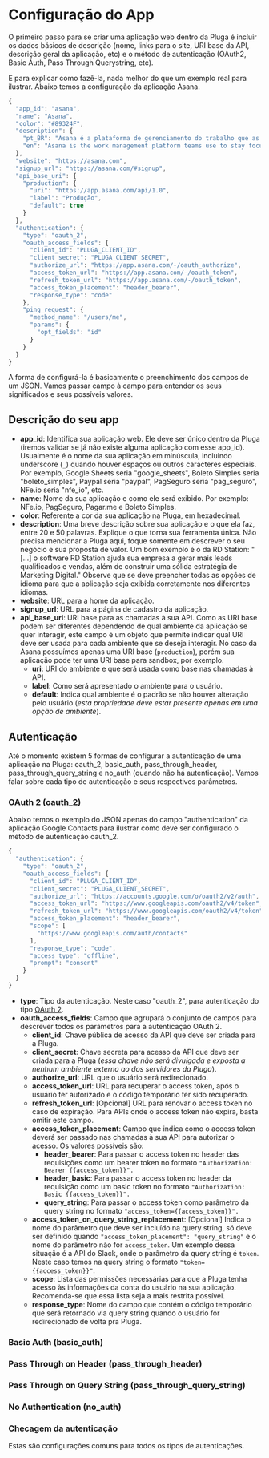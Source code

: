 # Configuração do App

O primeiro passo para se criar uma aplicação web dentro da Pluga é incluir os dados básicos de descrição \(nome, links para o site, URI base da API, descrição geral da aplicação, etc\) e o método de autenticação \(OAuth2, Basic Auth, Pass Through Querystring, etc\).

E para explicar como fazê-la, nada melhor do que um exemplo real para ilustrar. Abaixo temos a configuração da aplicação Asana.

```javascript
{
  "app_id": "asana",
  "name": "Asana",
  "color": "#89324F",
  "description": {
    "pt_BR": "Asana é a plataforma de gerenciamento do trabalho que as equipe usam para permanecer focadas nas metas, projetos e tarefas diárias que fazem crescer o negócio.",
    "en": "Asana is the work management platform teams use to stay focused on the goals, projects, and daily tasks that grow business."
  },
  "website": "https://asana.com",
  "signup_url": "https://asana.com/#signup",
  "api_base_uri": {
    "production": {
      "uri": "https://app.asana.com/api/1.0",
      "label": "Produção",
      "default": true
    }
  },
  "authentication": {
    "type": "oauth_2",
    "oauth_access_fields": {
      "client_id": "PLUGA_CLIENT_ID",
      "client_secret": "PLUGA_CLIENT_SECRET",
      "authorize_url": "https://app.asana.com/-/oauth_authorize",
      "access_token_url": "https://app.asana.com/-/oauth_token",
      "refresh_token_url": "https://app.asana.com/-/oauth_token",
      "access_token_placement": "header_bearer",
      "response_type": "code"
    },
    "ping_request": {
      "method_name": "/users/me",
      "params": {
        "opt_fields": "id"
      }
    }
  }
}
```

A forma de configurá-la é basicamente o preenchimento dos campos de um JSON. Vamos passar campo à campo para entender os seus significados e seus possíveis valores.

## Descrição do seu app

* **app\_id**: Identifica sua aplicação web. Ele deve ser único dentro da Pluga \(iremos validar se já não existe alguma aplicação com esse app\_id\). Usualmente é o nome da sua aplicação em minúscula, incluindo underscore \(`_`\) quando houver espaços ou outros caracteres especiais. Por exemplo, Google Sheets seria "google\_sheets", Boleto Simples seria "boleto\_simples", Paypal seria "paypal", PagSeguro seria "pag\_seguro", NFe.io seria "nfe\_io", etc. 
* **name**: Nome da sua aplicação e como ele será exibido. Por exemplo: NFe.io, PagSeguro, Pagar.me e Boleto Simples. 
* **color**: Referente a cor da sua aplicação na Pluga, em hexadecimal. 
* **description**: Uma breve descrição sobre sua aplicação e o que ela faz, entre 20 e 50 palavras. Explique o que torna sua ferramenta única. Não precisa mencionar a Pluga aqui, foque somente em descrever o seu negócio e sua proposta de valor. Um bom exemplo é o da RD Station: "\[...\] o software RD Station ajuda sua empresa a gerar mais leads qualificados e vendas, além de construir uma sólida estratégia de Marketing Digital." Observe que se deve preencher todas as opções de idioma para que a aplicação seja exibida corretamente nos diferentes idiomas. 
* **website**: URL para a home da aplicação. 
* **signup\_url**: URL para a página de cadastro da aplicação. 
* **api\_base\_uri**: URI base para as chamadas à sua API. Como as URI base podem ser diferentes dependendo de qual ambiente da aplicação se quer interagir, este campo é um objeto que permite indicar qual URI deve ser usada para cada ambiente que se deseja interagir. No caso da Asana possuímos apenas uma URI base \(`production`\), porém sua aplicação pode ter uma URI base para sandbox, por exemplo.
  * **uri**: URI do ambiente e que será usada como base nas chamadas à API.
  * **label**: Como será apresentado o ambiente para o usuário.
  * **default**: Indica qual ambiente é o padrão se não houver alteração pelo usuário \(_esta propriedade deve estar presente apenas em uma opção de ambiente_\).

## Autenticação

Até o momento existem 5 formas de configurar a autenticação de uma aplicação na Pluga: oauth\_2, basic\_auth, pass\_through\_header, pass\_through\_query\_string e no\_auth \(quando não há autenticação\). Vamos falar sobre cada tipo de autenticação e seus respectivos parâmetros.

### OAuth 2 \(oauth\_2\)

Abaixo temos o exemplo do JSON apenas do campo "authentication" da aplicação Google Contacts para ilustrar como deve ser configurado o método de autenticação oauth\_2.

```javascript
{
  "authentication": {
    "type": "oauth_2",
    "oauth_access_fields": {
      "client_id": "PLUGA_CLIENT_ID",
      "client_secret": "PLUGA_CLIENT_SECRET",
      "authorize_url": "https://accounts.google.com/o/oauth2/v2/auth",
      "access_token_url": "https://www.googleapis.com/oauth2/v4/token",
      "refresh_token_url": "https://www.googleapis.com/oauth2/v4/token",
      "access_token_placement": "header_bearer",
      "scope": [
        "https://www.googleapis.com/auth/contacts"
      ],
      "response_type": "code",
      "access_type": "offline",
      "prompt": "consent"
    }
  }
}
```

* **type**: Tipo da autenticação. Neste caso "oauth\_2", para autenticação do tipo [OAuth 2](https://tools.ietf.org/html/rfc6749). 
* **oauth\_access\_fields**: Campo que agrupará o conjunto de campos para descrever todos os parâmetros para a autenticação OAuth 2.
  * **client\_id**: Chave pública de acesso da API que deve ser criada para a Pluga.
  * **client\_secret**: Chave secreta para acesso da API que deve ser criada para a Pluga \(_essa chave não será divulgada e exposta a nenhum ambiente externo ao dos servidores da Pluga_\).
  * **authorize\_url**: URL que o usuário será redirecionado.
  * **access\_token\_url**: URL para recuperar o access token, após o usuário ter autorizado e o código temporário ter sido recuperado.
  * **refresh\_token\_url**: \[Opcional\] URL para renovar o access token no caso de expiração. Para APIs onde o access token não expira, basta omitir este campo.
  * **access\_token\_placement**: Campo que indica como o access token deverá ser passado nas chamadas à sua API para autorizar o acesso. Os valores possíveis são:
    * **header\_bearer**: Para passar o access token no header das requisições como um bearer token no formato `"Authorization: Bearer {{access_token}}".`
    * **header\_basic**: Para passar o access token no header da requisição como um basic token no formato `"Authorization: Basic {{access_token}}".`
    * **query\_string**: Para passar o access token como parâmetro da query string  no formato `"access_token={{access_token}}".`
  * **access\_token\_on\_query\_string\_replacement**: \[Opcional\] Indica o nome do parâmetro que deve ser incluído na query string, só deve ser definido quando `"access_token_placement": "query_string"` e o nome do parâmetro não for `access_token`. Um exemplo dessa situação é a API do Slack, onde o parâmetro da query string é `token`. Neste caso temos na query string o  formato `"token={{access_token}}"`.
  * **scope**: Lista das permissões necessárias para que a Pluga tenha acesso às informações da conta do usuário na sua aplicação. Recomenda-se que essa lista seja a mais restrita possível.
  * **response\_type**: Nome do campo que contém o código temporário que será retornado via query string quando o usuário for redirecionado de volta pra Pluga.

### Basic Auth \(basic\_auth\)

### Pass Through on Header \(pass\_through\_header\)

### Pass Through on Query String \(pass\_through\_query\_string\)

### No Authentication \(no\_auth\)

### Checagem da autenticação

Estas são configurações comuns para todos os tipos de autenticações.

